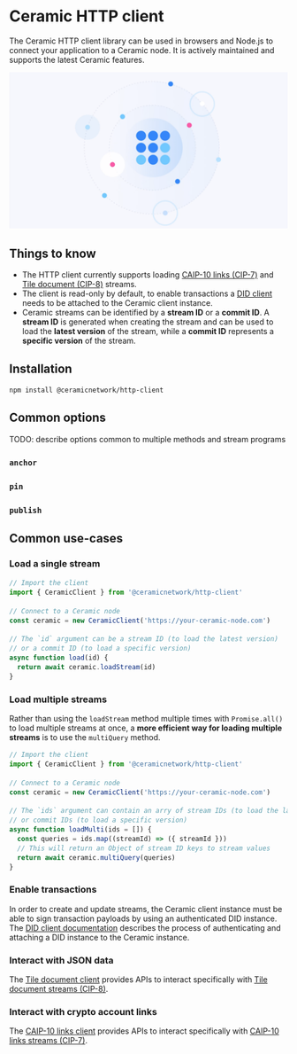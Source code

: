 # Ceramic HTTP client

The Ceramic HTTP client library can be used in browsers and Node.js to connect your application to a Ceramic node. It is actively maintained and supports the latest Ceramic features.

![](../../images/verse.png)

## Things to know

- The HTTP client currently supports loading [CAIP-10 links (CIP-7)](../../docs/advanced/standards/stream-programs/cip7-caip10-link.md) and [Tile document (CIP-8)](../../docs/advanced/standards/stream-programs/cip8-tile-document.md) streams.
- The client is read-only by default, to enable transactions a [DID client](did-jsonrpc.md) needs to be attached to the Ceramic client instance.
- Ceramic streams can be identified by a **stream ID** or a **commit ID**. A **stream ID** is generated when creating the stream and can be used to load the **latest version** of the stream, while a **commit ID** represents a **specific version** of the stream.

## Installation

```sh
npm install @ceramicnetwork/http-client
```

## Common options

TODO: describe options common to multiple methods and stream programs

### `anchor`

### `pin`

### `publish`

## Common use-cases

### Load a single stream

```ts
// Import the client
import { CeramicClient } from '@ceramicnetwork/http-client'

// Connect to a Ceramic node
const ceramic = new CeramicClient('https://your-ceramic-node.com')

// The `id` argument can be a stream ID (to load the latest version)
// or a commit ID (to load a specific version)
async function load(id) {
  return await ceramic.loadStream(id)
}
```

### Load multiple streams

Rather than using the `loadStream` method multiple times with `Promise.all()` to load multiple streams at once, a **more efficient way for loading multiple streams** is to use the `multiQuery` method.

```ts
// Import the client
import { CeramicClient } from '@ceramicnetwork/http-client'

// Connect to a Ceramic node
const ceramic = new CeramicClient('https://your-ceramic-node.com')

// The `ids` argument can contain an arry of stream IDs (to load the latest version)
// or commit IDs (to load a specific version)
async function loadMulti(ids = []) {
  const queries = ids.map((streamId) => ({ streamId }))
  // This will return an Object of stream ID keys to stream values
  return await ceramic.multiQuery(queries)
}
```

### Enable transactions

In order to create and update streams, the Ceramic client instance must be able to sign transaction payloads by using an authenticated DID instance. The [DID client documentation](did-jsonrpc.md) describes the process of authenticating and attaching a DID instance to the Ceramic instance.

### Interact with JSON data

The [Tile document client](../stream-programs/tile-document.md) provides APIs to interact specifically with [Tile document streams (CIP-8)](../../docs/advanced/standards/stream-programs/cip8-tile-document.md).

### Interact with crypto account links

The [CAIP-10 links client](../stream-programs/caip10-link.md) provides APIs to interact specifically with [CAIP-10 links streams (CIP-7)](../../docs/advanced/standards/stream-programs/cip7-caip10-link.md).
